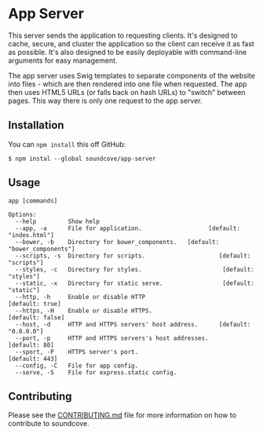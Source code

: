 App Server
======
This server sends the application to requesting clients.  It's designed to cache, secure, and cluster the application so the client can receive it as fast as possible.  It's also designed to be easily deployable with command-line arguments for easy management.

The app server uses Swig templates to separate components of the website into files - which are then rendered into one file when requested.  The app then uses HTML5 URLs (or falls back on hash URLs) to "switch" between pages.  This way there is only one request to the app server.

## Installation

You can `npm install` this off GitHub:

```
$ npm instal --global soundcove/app-server
```

## Usage

```
app [commands]

Options:
  --help         Show help                                                      
  --app, -a      File for application.                   [default: "index.html"]
  --bower, -b    Directory for bower_components.   [default: "bower_components"]
  --scripts, -s  Directory for scripts.                     [default: "scripts"]
  --styles, -c   Directory for styles.                       [default: "styles"]
  --static, -x   Directory for static serve.                 [default: "static"]
  --http, -h     Enable or disable HTTP                          [default: true]
  --https, -H    Enable or disable HTTPS.                       [default: false]
  --host, -d     HTTP and HTTPS servers' host address.      [default: "0.0.0.0"]
  --port, -p     HTTP and HTTPS servers's host addresses.          [default: 80]
  --sport, -P    HTTPS server's port.                             [default: 443]
  --config, -C   File for app config.                                           
  --serve, -S    File for express.static config.                               
```

## Contributing
Please see the [CONTRIBUTING.md](CONTRIBUTING.md) file for more information on how to contribute to soundcove.
